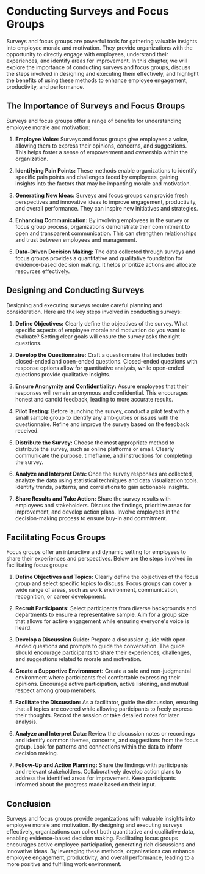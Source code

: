 Conducting Surveys and Focus Groups
============================================

Surveys and focus groups are powerful tools for gathering valuable insights into employee morale and motivation. They provide organizations with the opportunity to directly engage with employees, understand their experiences, and identify areas for improvement. In this chapter, we will explore the importance of conducting surveys and focus groups, discuss the steps involved in designing and executing them effectively, and highlight the benefits of using these methods to enhance employee engagement, productivity, and performance.

**The Importance of Surveys and Focus Groups**
----------------------------------------------

Surveys and focus groups offer a range of benefits for understanding employee morale and motivation:

1. **Employee Voice:** Surveys and focus groups give employees a voice, allowing them to express their opinions, concerns, and suggestions. This helps foster a sense of empowerment and ownership within the organization.

2. **Identifying Pain Points:** These methods enable organizations to identify specific pain points and challenges faced by employees, gaining insights into the factors that may be impacting morale and motivation.

3. **Generating New Ideas:** Surveys and focus groups can provide fresh perspectives and innovative ideas to improve engagement, productivity, and overall performance. They can inspire new initiatives and strategies.

4. **Enhancing Communication:** By involving employees in the survey or focus group process, organizations demonstrate their commitment to open and transparent communication. This can strengthen relationships and trust between employees and management.

5. **Data-Driven Decision Making:** The data collected through surveys and focus groups provides a quantitative and qualitative foundation for evidence-based decision making. It helps prioritize actions and allocate resources effectively.

**Designing and Conducting Surveys**
------------------------------------

Designing and executing surveys require careful planning and consideration. Here are the key steps involved in conducting surveys:

1. **Define Objectives:** Clearly define the objectives of the survey. What specific aspects of employee morale and motivation do you want to evaluate? Setting clear goals will ensure the survey asks the right questions.

2. **Develop the Questionnaire:** Craft a questionnaire that includes both closed-ended and open-ended questions. Closed-ended questions with response options allow for quantitative analysis, while open-ended questions provide qualitative insights.

3. **Ensure Anonymity and Confidentiality:** Assure employees that their responses will remain anonymous and confidential. This encourages honest and candid feedback, leading to more accurate results.

4. **Pilot Testing:** Before launching the survey, conduct a pilot test with a small sample group to identify any ambiguities or issues with the questionnaire. Refine and improve the survey based on the feedback received.

5. **Distribute the Survey:** Choose the most appropriate method to distribute the survey, such as online platforms or email. Clearly communicate the purpose, timeframe, and instructions for completing the survey.

6. **Analyze and Interpret Data:** Once the survey responses are collected, analyze the data using statistical techniques and data visualization tools. Identify trends, patterns, and correlations to gain actionable insights.

7. **Share Results and Take Action:** Share the survey results with employees and stakeholders. Discuss the findings, prioritize areas for improvement, and develop action plans. Involve employees in the decision-making process to ensure buy-in and commitment.

**Facilitating Focus Groups**
-----------------------------

Focus groups offer an interactive and dynamic setting for employees to share their experiences and perspectives. Below are the steps involved in facilitating focus groups:

1. **Define Objectives and Topics:** Clearly define the objectives of the focus group and select specific topics to discuss. Focus groups can cover a wide range of areas, such as work environment, communication, recognition, or career development.

2. **Recruit Participants:** Select participants from diverse backgrounds and departments to ensure a representative sample. Aim for a group size that allows for active engagement while ensuring everyone's voice is heard.

3. **Develop a Discussion Guide:** Prepare a discussion guide with open-ended questions and prompts to guide the conversation. The guide should encourage participants to share their experiences, challenges, and suggestions related to morale and motivation.

4. **Create a Supportive Environment:** Create a safe and non-judgmental environment where participants feel comfortable expressing their opinions. Encourage active participation, active listening, and mutual respect among group members.

5. **Facilitate the Discussion:** As a facilitator, guide the discussion, ensuring that all topics are covered while allowing participants to freely express their thoughts. Record the session or take detailed notes for later analysis.

6. **Analyze and Interpret Data:** Review the discussion notes or recordings and identify common themes, concerns, and suggestions from the focus group. Look for patterns and connections within the data to inform decision making.

7. **Follow-Up and Action Planning:** Share the findings with participants and relevant stakeholders. Collaboratively develop action plans to address the identified areas for improvement. Keep participants informed about the progress made based on their input.

**Conclusion**
--------------

Surveys and focus groups provide organizations with valuable insights into employee morale and motivation. By designing and executing surveys effectively, organizations can collect both quantitative and qualitative data, enabling evidence-based decision making. Facilitating focus groups encourages active employee participation, generating rich discussions and innovative ideas. By leveraging these methods, organizations can enhance employee engagement, productivity, and overall performance, leading to a more positive and fulfilling work environment.
